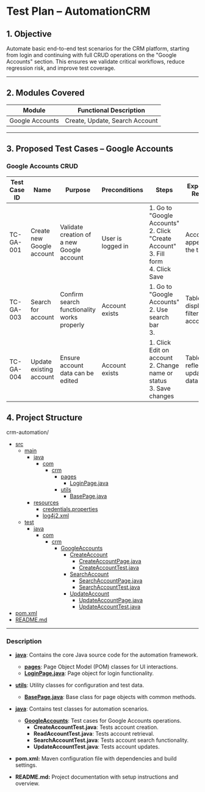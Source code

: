 # Test Plan – AutomationCRM

## 1. Objective

Automate basic end-to-end test scenarios for the CRM platform, starting from login and continuing with full CRUD operations on the "Google Accounts" section. This ensures we validate critical workflows, reduce regression risk, and improve test coverage.

---

## 2. Modules Covered

| Module          | Functional Description         |
|-----------------|--------------------------------|
| Google Accounts | Create, Update, Search Account |

---

## 3. Proposed Test Cases – Google Accounts

### Google Accounts CRUD

| Test Case ID | Name                      | Purpose                                     | Preconditions          | Steps                                                                                    | Expected Result                        |
|--------------|---------------------------|---------------------------------------------|------------------------|------------------------------------------------------------------------------------------|----------------------------------------|
| TC-GA-001    | Create new Google account | Validate creation of a new Google account   | User is logged in      | 1. Go to "Google Accounts"<br>2. Click "Create Account"<br>3. Fill form<br>4. Click Save | Account appears in the table           |
| TC-GA-003    | Search for account        | Confirm search functionality works properly | Account exists         | 1. Go to "Google Accounts"<br>2. Use search bar <br>3.                                   | Table displays filtered account(s)     |
| TC-GA-004    | Update existing account   | Ensure account data can be edited           | Account exists         | 1. Click Edit on account<br>2. Change name or status<br>3. Save changes                  | Table reflects updated data            | Account exists         | 1. Click Delete<br>2. Confirm action<br>3. Verify account is removed                     | Account no longer appears in the table |


## 4. Project Structure

crm-automation/
- [src](src)
    - [main](src/main/)
        - [java](src/main/java)
            - [com](src/main/java/com/)
                - [crm](src/main/java/com/crm/)
                    - [pages](src/main/java/com/crm/pages)
                        - [LoginPage.java](src/main/java/com/crm/pages/LoginPage.java)
                    - [utils](src/main/java/com/crm/utils)
                        - [BasePage.java](src/main/java/com/crm/utils/BasePage.java)
        - [resources](src/main/resources)
            - [credentials.properties](src/main/resources/credentials.properties)
            - [log4j2.xml](src/main/resources/log4j2.xml)
    - [test](src/test)
        - [java](src/test/java)
            - [com](src/test/java/com/)
                - [crm](src/test/java/com/crm/)
                    - [GoogleAccounts](src/test/java/com/crm/GoogleAccounts)
                       - [CreateAccount](src/test/java/com/crm/GoogleAccounts/CreateAccount)
                         - [CreateAccountPage.java](src/test/java/com/crm/GoogleAccounts/CreateAccount/CreateAccountPage.java)
                         - [CreateAccountTest.java](src/test/java/com/crm/GoogleAccounts/CreateAccount/CreateAccountTest.java)
                       - [SearchAccount](src/test/java/com/crm/GoogleAccounts/SearchAccount)
                            - [SearchAccountPage.java](src/test/java/com/crm/GoogleAccounts/SearchAccount/SearchAccountPage.java)
                            - [SearchAccountTest.java](src/test/java/com/crm/GoogleAccounts/SearchAccount/SearchAccountTest.java)
                       - [UpdateAccount](src/test/java/com/crm/GoogleAccounts/UpdateAccount)
                            - [UpdateAccountPage.java](src/test/java/com/crm/GoogleAccounts/UpdateAccount/UpdateAccountPage.java)
                            - [UpdateAccountTest.java](src/test/java/com/crm/GoogleAccounts/UpdateAccount/UpdateAccountTest.java)
- [pom.xml](pom.xml)
- [README.md](README.md)

--- 

### Description

* **[java](src/main/java)**: Contains the core Java source code for the automation framework.
  * **[pages](src/main/java/com/crm/pages)**: Page Object Model (POM) classes for UI interactions.
  * **[LoginPage.java](src/main/java/com/crm/pages/LoginPage.java)**: Page object for login functionality.

* **[utils](src/main/java/com/crm/utils)**: Utility classes for configuration and test data.
  * **[BasePage.java](src/main/java/com/crm/utils/BasePage.java)**: Base class for page objects with common methods.
* **[java](src/test/java)**: Contains test classes for automation scenarios.
  * **[GoogleAccounts](src/test/java/com/crm/GoogleAccounts)**: Test cases for Google Accounts operations.
    * **CreateAccountTest.java**: Tests account creation.
    * **ReadAccountTest.java**: Tests account retrieval.
    * **SearchAccountTest.java**: Tests account search functionality.
    * **UpdateAccountTest.java**: Tests account updates.
* **pom.xml:** Maven configuration file with dependencies and build settings.
* **README.md:** Project documentation with setup instructions and overview.
  
  
